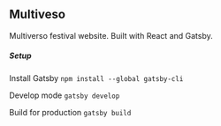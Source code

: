 ## Multiveso

Multiverso festival website.
Built with React and Gatsby.

##### Setup

Install Gatsby
`npm install --global gatsby-cli`

Develop mode
`gatsby develop`

Build for production
`gatsby build`
